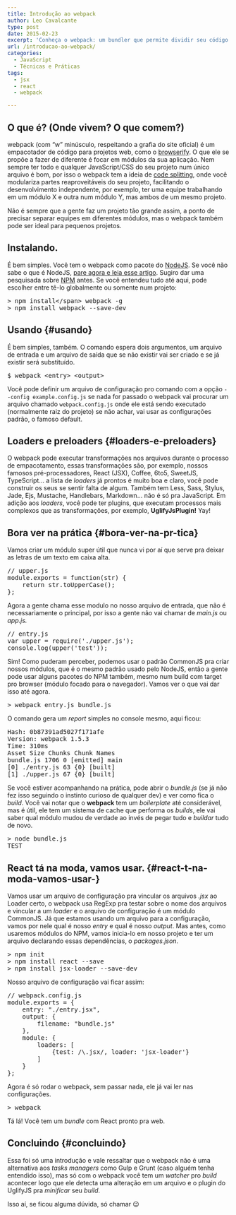 ```yaml
---
title: Introdução ao webpack
author: Leo Cavalcante
type: post
date: 2015-02-23
excerpt: 'Conheça o webpack: um bundler que permite dividir seu código em múltiplos módulos para serem lidos sob demanda.'
url: /introducao-ao-webpack/
categories:
  - JavaScript
  - Técnicas e Práticas
tags:
  - jsx
  - react
  - webpack

---
```

## O que é? (Onde vivem? O que comem?)

webpack (com &#8220;w&#8221; minúsculo, respeitando a grafia do site oficial) é um empacotador de código para projetos web, como o [browserify][1]. O que ele se propõe a fazer de diferente é focar em módulos da sua aplicação. Nem sempre ter todo e qualquer JavaScript/CSS do seu projeto num único arquivo é bom, por isso o webpack tem a ideia de [code splitting][2], onde você modulariza partes reaproveitáveis do seu projeto, facilitando o desenvolvimento independente, por exemplo, ter uma equipe trabalhando em um módulo X e outra num módulo Y, mas ambos de um mesmo projeto.

Não é sempre que a gente faz um projeto tão grande assim, a ponto de precisar separar equipes em diferentes módulos, mas o webpack também pode ser ideal para pequenos projetos. 

## Instalando.

É bem simples. Você tem o webpack como pacote do [NodeJS][3]. Se você não sabe o que é NodeJS, [pare agora e leia esse artigo][4]. Sugiro dar uma pesquisada sobre [NPM][5] antes. Se você entendeu tudo até aqui, pode escolher entre tê-lo globalmente ou somente num projeto:

<pre class="lang-bash">&gt; npm install&lt;/span> webpack -g
&gt; npm install webpack --<span class="hljs-built_in">save</span>-<span class="hljs-built_in">dev</span>
</pre>

## Usando {#usando}

É bem simples, também. O comando espera dois argumentos, um arquivo de entrada e um arquivo de saída que se não existir vai ser criado e se já existir será substituído.

<pre class="lang-bash">$ webpack <span class="hljs-tag">&lt;<span class="hljs-title">entry</span>&gt;</span> <span class="hljs-tag">&lt;<span class="hljs-title">output</span>&gt;</span></pre>

Você pode definir um arquivo de configuração pro comando com a opção `--config example.config.js` se nada for passado o webpack vai procurar um arquivo chamado `webpack.config.js` onde ele está sendo executado (normalmente raiz do projeto) se não achar, vai usar as configurações padrão, o famoso default.

## Loaders e preloaders {#loaders-e-preloaders}

O webpack pode executar transformações nos arquivos durante o processo de empacotamento, essas transformações são, por exemplo, nossos famosos pré-processadores, React (JSX), Coffee, 6to5, SweetJS, TypeScript&#8230; a lista de _loaders_ já prontos é muito boa e claro, você pode construir os seus se sentir falta de algum. Também tem Less, Sass, Stylus, Jade, Ejs, Mustache, Handlebars, Markdown&#8230; não é só pra JavaScript. Em adição aos _loaders_, você pode ter plugins, que executam processos mais complexos que as transformações, por exemplo, **UglifyJsPlugin!** Yay!

## Bora ver na prática {#bora-ver-na-pr-tica}

Vamos criar um módulo super útil que nunca vi por aí que serve pra deixar as letras de um texto em caixa alta.

<pre class="lang-javascript">// upper.js
module.exports = function(str) {
	return str.toUpperCase();
};
</pre>

Agora a gente chama esse modulo no nosso arquivo de entrada, que não é necessariamente o principal, por isso a gente não vai chamar de _main.js_ ou _app.js._

<pre class="lang-javascript">// entry.js
var upper = require('./upper.js');
console.log(upper('test'));
</pre>

Sim! Como puderam perceber, podemos usar o padrão CommonJS pra criar nossos módulos, que é o mesmo padrão usado pelo NodeJS, então a gente pode usar alguns pacotes do NPM também, mesmo num build com target pro browser (módulo focado para o navegador). Vamos ver o que vai dar isso até agora.

<pre class="lang-bash">&gt; webpack entry.js bundle.js</pre>

O comando gera um _report_ simples no console mesmo, aqui ficou:

<pre class="lang-bash">Hash: 0b87391ad5027f171afe
Version: webpack 1.5.3
Time: 310ms
Asset Size Chunks Chunk Names
bundle.js 1706 0 [emitted] main
[0] ./entry.js 63 {0} [built]
[1] ./upper.js 67 {0} [built]
</pre>

Se você estiver acompanhando na prática, pode abrir o _bundle.js_ (se já não fez isso seguindo o instinto curioso de qualquer dev) e ver como fica o _build_. Você vai notar que o **webpack** tem um _boilerplate_ até considerável, mas é útil, ele tem um sistema de cache que performa os _builds_, ele vai saber qual módulo mudou de verdade ao invés de pegar tudo e _buildar_ tudo de novo.

<pre class="lang-bash">&gt; node bundle.js
TEST
</pre>

## React tá na moda, vamos usar. {#react-t-na-moda-vamos-usar-}

Vamos usar um arquivo de configuração pra vincular os arquivos _.jsx_ ao Loader certo, o webpack usa RegExp pra testar sobre o nome dos arquivos e vincular a um _loader_ e o arquivo de configuração é um módulo CommonJS. Já que estamos usando um arquivo para a configuração, vamos por nele qual é nosso _entry_ e qual é nosso _output_. Mas antes, como usaremos módulos do NPM, vamos inicia-lo em nosso projeto e ter um arquivo declarando essas dependências, o _packages.json_.

<pre class="lang-bash">&gt; npm init
&gt; npm install react --save
&gt; npm install jsx-loader --save-dev
</pre>

Nosso arquivo de configuração vai ficar assim:

<pre>// webpack.config.js
module.exports = {
	entry: "./entry.jsx",
	output: {
		filename: "bundle.js"
	},
	module: {
		loaders: [
			{test: /\.jsx/, loader: 'jsx-loader'}
		]
	}
};
</pre>

Agora é só rodar o webpack, sem passar nada, ele já vai ler nas configurações.

<pre>&gt; webpack</pre>

Tá lá! Você tem um _bundle_ com React pronto pra web.

## Concluindo {#concluindo}

Essa foi só uma introdução e vale ressaltar que o webpack não é uma alternativa aos _tasks managers_ como Gulp e Grunt (caso alguém tenha entendido isso), mas só com o webpack você tem um _watcher_ pro _build_ acontecer logo que ele detecta uma alteração em um arquivo e o plugin do UglifyJS pra _minificar_ seu _build_.

Isso aí, se ficou alguma dúvida, só chamar 😉

 [1]: http://browserify.org/
 [2]: http://webpack.github.io/docs/code-splitting.html
 [3]: http://nodejs.org/
 [4]: http://tableless.com.br/o-que-nodejs-primeiros-passos-com-node-js/
 [5]: https://www.npmjs.com/